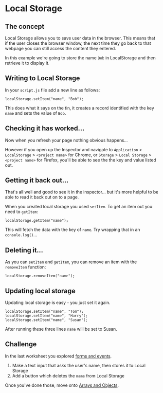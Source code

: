 # Local Storage

## The concept

Local Storage allows you to save user data in the browser. This means that if the user closes the browser window, the next time they go back to that webpage you can still access the content they entered.

In this example we're going to store the name `Bob` in LocalStorage and then retrieve it to display it.

## Writing to Local Storage

In your `script.js` file add a new line as follows:

```JS
localStorage.setItem("name", "Bob");
```

This does what it says on the tin, it creates a record identified with the key `name` and sets the value of `Bob`.

## Checking it has worked…

Now when you refresh your page nothing obvious happens…

However if you open up the Inspector and navigate to `Application` > `LocalStorage` > `<project name>` for Chrome, or `Storage` > `Local Storage` > `<project name>` for Firefox, you'll be able to see the the key and value listed out.

## Getting it back out…

That's all well and good to see it in the inspector… but it's more helpful to be able to read it back out on to a page.

When you created local storage you used `setItem`. To get an item out you need to `getItem`:

```JS
localStorage.getItem("name");
```

This will fetch the data with the key of `name`. Try wrapping that in an `console.log()`…

## Deleting it…

As you can `setItem` and `getItem`, you can remove an item with the `removeItem` function:

```JS
localStorage.removeItem("name");
```

## Updating local storage

Updating local storage is easy - you just set it again.

```JS
localStorage.setItem("name", "Tom");
localStorage.setItem("name", "Harry");
localStorage.setItem("name", "Susan");
```

After running these three lines `name` will be set to Susan.

## Challenge

In the last worksheet you explored [forms and events](02-forms-and-events.md).

1. Make a text input that asks the user's name, then stores it to Local Storage
2. Add a button which deletes the `name` from Local Storage

Once you've done those, move onto [Arrays and Objects](04-arrays-objects.md).
